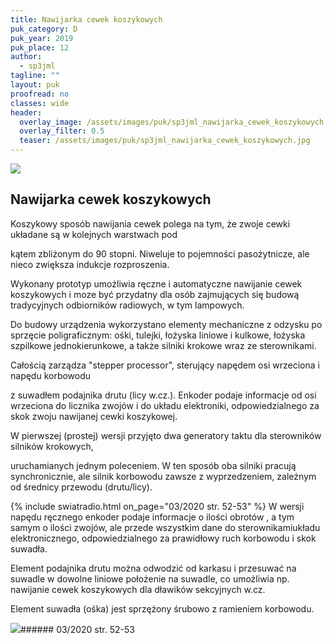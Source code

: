 ```yaml
---
title: Nawijarka cewek koszykowych
puk_category: D
puk_year: 2019
puk_place: 12
author: 
  - sp3jml
tagline: ""
layout: puk
proofread: no
classes: wide
header:
  overlay_image: /assets/images/puk/sp3jml_nawijarka_cewek_koszykowych.jpg
  overlay_filter: 0.5
  teaser: /assets/images/puk/sp3jml_nawijarka_cewek_koszykowych.jpg
---
```






 



![](assets/data/img/projects/2019-12-0.jpg) 



Nawijarka cewek koszykowych
---------------------------





 Koszykowy sposób nawijania cewek polega na tym, że zwoje cewki układane są w kolejnych warstwach pod

 kątem zbliżonym do 90 stopni. Niweluje to pojemności pasożytnicze, ale nieco zwiększa indukcje rozproszenia.

 Wykonany prototyp umożliwia ręczne i automatyczne nawijanie cewek koszykowych i moze być przydatny dla osób zajmujących się budową tradycyjnych odbiorników radiowych, w tym lampowych.

 




Do budowy urządzenia wykorzystano elementy mechaniczne z odzysku po sprzęcie poligraficznym: ośki, tulejki, łożyska liniowe i kulkowe, łożyska szpilkowe jednokierunkowe, a także silniki krokowe wraz ze sterownikami.

Całością zarządza "stepper processor", sterujący napędem osi wrzeciona i napędu korbowodu

z suwadłem podajnika drutu (licy w.cz.). Enkoder podaje informacje od osi wrzeciona do licznika zwojów i do układu elektroniki, odpowiedzialnego za skok zwoju nawijanej cewki koszykowej.






W pierwszej (prostej) wersji przyjęto dwa generatory taktu dla sterowników silników krokowych,

uruchamianych jednym poleceniem. W ten sposób oba silniki pracują synchronicznie, ale silnik korbowodu zawsze z wyprzedzeniem, zależnym od średnicy przewodu (drutu/licy).





{% include swiatradio.html on_page="03/2020 str. 52-53" %}
W wersji napędu ręcznego enkoder podaje informacje o ilości obrotów , a tym samym o ilości zwojów, ale przede wszystkim dane do sterownikamiukładu elektronicznego, odpowiedzialnego za prawidłowy ruch korbowodu i skok suwadła.

Element podajnika drutu można odwodzić od karkasu i przesuwać na suwadle w dowolne liniowe położenie na suwadle, co umożliwia np. nawijanie cewek koszykowych dla dławików sekcyjnych w.cz.

Element suwadła (ośka) jest sprzężony śrubowo z ramieniem korbowodu.







![](assets/img/logo/sr_logo_s.jpg)###### 03/2020 str. 52-53

 





 



